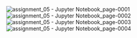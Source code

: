 ![assignment_05 - Jupyter Notebook_page-0001](https://user-images.githubusercontent.com/48945057/230648286-ffbd4c0c-7cdb-40f3-9d05-0f20e8a1cb1b.jpg)
![assignment_05 - Jupyter Notebook_page-0002](https://user-images.githubusercontent.com/48945057/230648294-41f583a3-a3ca-4c5d-af43-869b0dcba3b3.jpg)
![assignment_05 - Jupyter Notebook_page-0003](https://user-images.githubusercontent.com/48945057/230648298-a29e31a5-6305-4501-9462-ef9064377668.jpg)
![assignment_05 - Jupyter Notebook_page-0004](https://user-images.githubusercontent.com/48945057/230648299-8cf44760-fc54-4e46-ac9d-6a5c9ec825bd.jpg)
